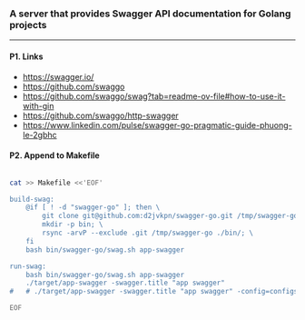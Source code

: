 ### A server that provides Swagger API documentation for Golang projects
---

#### P1. Links
- https://swagger.io/
- https://github.com/swaggo
- https://github.com/swaggo/swag?tab=readme-ov-file#how-to-use-it-with-gin
- https://github.com/swaggo/http-swagger
- https://www.linkedin.com/pulse/swagger-go-pragmatic-guide-phuong-le-2gbhc

#### P2. Append to Makefile
```bash

cat >> Makefile <<'EOF'

build-swag:
	@if [ ! -d "swagger-go" ]; then \
	    git clone git@github.com:d2jvkpn/swagger-go.git /tmp/swagger-go; \
	    mkdir -p bin; \
	    rsync -arvP --exclude .git /tmp/swagger-go ./bin/; \
	fi
	bash bin/swagger-go/swag.sh app-swagger

run-swag:
	bash bin/swagger-go/swag.sh app-swagger
	./target/app-swagger -swagger.title "app swagger"
#	# ./target/app-swagger -swagger.title "app swagger" -config=configs/swagger.yaml

EOF

```

